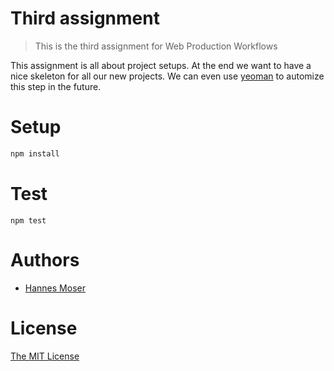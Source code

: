# Third assignment

> This is the third assignment for Web Production Workflows

This assignment is all about project setups. At the end we want to have a nice
skeleton for all our new projects. We can even use [yeoman](http://yeoman.io/)
to automize this step in the future.

# Setup

```js
npm install
```

# Test

```
npm test
```

# Authors

- [Hannes Moser](mailto:hannes@impossiblearts.com)

# License

[The MIT License](https://opensource.org/licenses/MIT)
